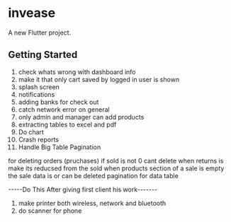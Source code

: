 # invease

A new Flutter project.

## Getting Started


1) check whats wrong with dashboard info 
2) make it that only cart saved by logged in user is shown 
3) splash screen 
4) notifications 
5) adding banks for check out
6) catch network error on general
7) only admin and manager can add products
8) extracting tables to excel and pdf
9) Do chart
10) Crash reports
11) Handle Big Table Pagination


for deleting orders (pruchases)
if sold is not 0 cant delete 
when returns is make its reducsed from the sold
when products section of a sale is empty the sale data is or can be deleted
pagination for data table


-----Do This After giving first client his work-------
1) make printer both wireless, network and bluetooth
2) do scanner for phone